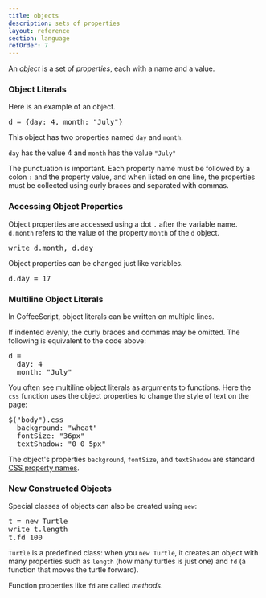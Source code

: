 ```yaml
---
title: objects
description: sets of properties
layout: reference
section: language
refOrder: 7
---
```


An <em>object</em> is a set of <em>properties</em>,
each with a name and a value.

<h3>Object Literals</h3>

Here is an example of an object.

<pre class="jumbo" data-after="write JSON.stringify(d)">
d = <span data-dfnup="object literal"><span data-note="curly brace">{</span><span data-dfn="property">day: 4</span><span data-note="comma">,</span> <span data-dfn="name">month</span><span data-note="colon">:</span> <span data-dfn="value">"July"</span><span data-note="curly brace">}</span></span>&nbsp;
</pre>

This object has two properties named `day` and `month`.

`day` has the value 4 and `month` has the value `"July"`

The punctuation is important.  Each property name
must be followed by a colon `:` and the property value,
and when listed on one line, the properties must be collected
using curly braces and separated with commas.

<h3>Accessing Object Properties</h3>

Object properties are accessed using a dot `.` after the variable name.
`d.month` refers to the value of the property `month` of the `d` object.

<pre class="jumbo" data-before="d = { day: 4, month: &quot;July&quot;}">
write d.month, d.day
</pre>

Object properties can be changed just like variables.

<pre class="jumbo" data-before="d = { day: 4, month: &quot;July&quot;}"
data-after="write d.month, d.day" data-after="write d.month, d.day">
d.day = 17
</pre>

<h3>Multiline Object Literals</h3>

In CoffeeScript, object literals can be written on multiple lines.

If indented evenly, the curly braces and commas may be omitted.
The following is equivalent to the code above:

<pre class="jumbo" data-after="write d.month, d.day">
d =
  day: 4
  month: "July"
</pre>

You often see multiline object literals as arguments
to functions.  Here the `css` function uses the object
properties to change the style of text on the page:

<pre class="jumbo" data-after='write "Treasure Map"&#13;type """&#13;  -----&#13;       |&#13;      /&#13;     /&#13;      --- X&#13;"""'>
$("body").css
  background: "wheat"
  fontSize: "36px"
  textShadow: "0 0 5px"
</pre>

The object's properties `background`, `fontSize`,
and `textShadow` are standard [CSS property names](https://developer.mozilla.org/en-US/docs/Web/CSS/CSS_Properties_Reference).

<h3>New Constructed Objects</h3>

Special classes of objects can also be created using `new`:

<pre class="jumbo">
t = new Turtle
write t.length
t.fd 100
</pre>

`Turtle` is a predefined class: when you `new Turtle`, it
creates an object with many properties such as `length` (how
many turtles is just one) and `fd` (a function that moves
the turtle forward).

Function properties like `fd` are called <em>methods</em>.

